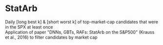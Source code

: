 # StatArb

Daily [long best k] & [short worst k] of top-market-cap candidates that were in the SPX at least once  
Application of paper "DNNs, GBTs, RAFs: StatArb on the S&P500" (Krauss et al., 2016) to filter candidates by market cap
